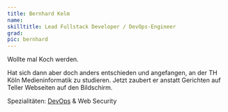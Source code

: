 ```yaml
---
title: Bernhard Kelm
name:
skilltitle: Lead Fullstack Developer / DevOps-Engineer
grad: 
pic: bernhard
---
```


Wollte mal Koch werden.

Hat sich dann aber doch anders entschieden und angefangen, an der TH Köln Medieninformatik zu studieren. Jetzt zaubert er anstatt Gerichten auf Teller Webseiten auf den Bildschirm.

Spezialitäten: [DevOps](https://de.wikipedia.org/wiki/DevOps) & Web Security
